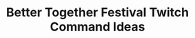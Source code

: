 ---
templateKey: btTwitchCommands
title: Better Together Festival Twitch Command Ideas
path: /BTTwitchCommands
seo:
  browserTitle: Better Together Festival Twitch Command Ideas | In This Together Events
  description: Better Together Festival Twitch Command Ideas
  title: Better Together Festival Twitch Command Ideas | In This Together Events
---